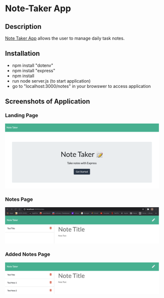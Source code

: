 # Note-Taker App


## Description

[Note Taker App](https://github.com/ssolis86/Note-Taker) allows the user to manage daily task notes.

## Installation
- npm install "dotenv"
- npm install "express"
- npm install
- run node server.js (to start application)
- go to "localhost:3000/notes" in your browswer to access application

## Screenshots of Application

### Landing Page
![alt](images/Landing-Page.png)

### Notes Page
![alt](images/Notes-Page.png)

### Added Notes Page
![alt](images/Added-Notes.png)



